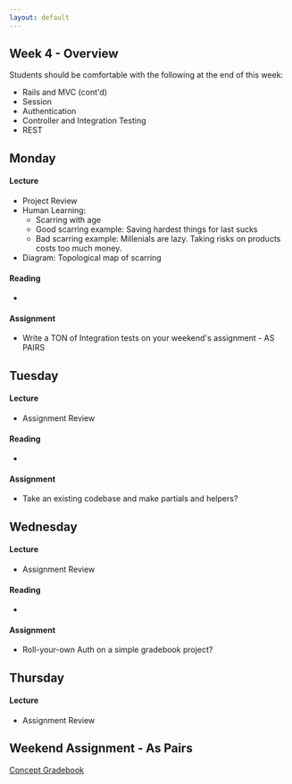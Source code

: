 ```yaml
---
layout: default
---
```


## Week 4 - Overview

Students should be comfortable with the following at the end of this week:

* Rails and MVC (cont'd)
* Session
* Authentication
* Controller and Integration Testing
* REST

## Monday

#### Lecture

* Project Review
* Human Learning:
  * Scarring with age
  * Good scarring example: Saving hardest things for last sucks
  * Bad scarring example: Millenials are lazy.  Taking risks on products costs too much money.
* Diagram: Topological map of scarring

#### Reading

*

#### Assignment

* Write a TON of Integration tests on your weekend's assignment - AS PAIRS

## Tuesday

#### Lecture

* Assignment Review

#### Reading

*

#### Assignment

* Take an existing codebase and make partials and helpers?

## Wednesday

#### Lecture

* Assignment Review

#### Reading

*

#### Assignment

* Roll-your-own Auth on a simple gradebook project?

## Thursday

#### Lecture

* Assignment Review

## Weekend Assignment - As Pairs

[Concept Gradebook](https://github.com/masonfmatthews/rails_assignments/tree/master/projects/concept_gradebook)
